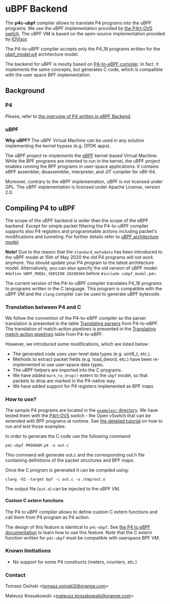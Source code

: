 # uBPF Backend
<!--!
[TOC]
-->
The **p4c-ubpf** compiler allows to translate P4 programs into the uBPF programs. We use the uBPF implementation provided 
by [the P4rt-OVS switch](https://github.com/Orange-OpenSource/p4rt-ovs). The uBPF VM is based on the
open-source implementation provided by [IOVisor](https://github.com/iovisor/ubpf).

The P4-to-uBPF compiler accepts only the P4_16 programs written for the [ubpf_model.p4](../ubpf/p4include/ubpf_model.p4) architecture model.

The backend for uBPF is mostly based on [P4-to-eBPF compiler](../ebpf/README.md). In fact, it implements the same concepts, but
generates C code, which is compatible with the user space BPF implementation. 

## Background

### P4

Please, refer to [the overview of P4 written in eBPF Backend](../ebpf#p4).

### uBPF

**Why uBPF?** The uBPF Virtual Machine can be used in any solution implementing the kernel bypass (e.g. DPDK apps).

The uBPF project re-implements the [eBPF](../ebpf#ebpf) kernel-based Virtual Machine. While the BPF programs are 
intented to run in the kernel, the uBPF project enables running the BPF programs in user-space applications. It contains 
eBPF assembler, disassembler, interpreter, and JIT compiler for x86-64.

Moreover, contrary to the eBPF implementation, uBPF is not licensed under GPL. The uBPF implementation is licensed under
Apache License, version 2.0. 

## Compiling P4 to uBPF

The scope of the uBPF backend is wider than the scope of the eBPF backend. Except for simple packet filtering the 
P4-to-uBPF compiler supports also P4 registers and programmable actions including packet's modifications and tunneling. For further details
refer to [uBPF architecture model](p4include/ubpf_model.p4).

**Note!** Due to the reason that the `standard_metadata` has been introduced to the uBPF model at 15th of May 2020 the old P4 programs
will not work anymore. You should update your P4 program to the latest architecture model. Alternatively, you can also specify the old version of uBPF model:
`#define UBPF_MODEL_VERSION 20200304` before `#include <ubpf_model.p4>`. 

The current version of the P4-to-uBPF compiler translates P4_16 programs to programs written in the C language. This
program is compatible with the uBPF VM and the `clang` compiler can be used to generate uBPF bytecode.

### Translation between P4 and C

We follow the convention of the P4-to-eBPF compiler so the parser translation is presented in the table 
[Translating parsers](../ebpf#translating-parsers) from P4-to-eBPF. The translation of match-action pipelines is presented
in the [Translating match-action pipelines](../ebpf#translating-match-action-pipelines) table from P4-to-eBPF.

However, we introduced some modifications, which are listed below:

* The generated code uses user-level data types (e.g. uint8_t, etc.). 
* Methods to extract packet fields (e.g. load_dword, etc.) have been re-implemented to use user-space data types.
* The uBPF helpers are imported into the C programs.
* We have added `mark_to_drop()` extern to the `ubpf` model, so that packets to drop are marked in the P4-native way.
* We have added support for P4 registers implemented as BPF maps

### How to use?

The sample P4 programs are located in the [`examples/` directory](./examples). We have tested them with the [P4rt-OVS](https://github.com/Orange-OpenSource/p4rt-ovs) switch - 
the Open vSwitch that can be extended with BPF programs at runtime. See [the detailed tutorial](./docs/EXAMPLES.md) on how to run and test those examples.

In order to generate the C code use the following command:

`p4c-ubpf PROGRAM.p4 -o out.c`

This command will generate out.c and the corresponding out.h file containing definitions of the packet structures and BPF maps.

Once the C program is generated it can be compiled using:

`clang -O2 -target bpf -c out.c -o /tmp/out.o`

The output file (`out.o`) can be injected to the uBPF VM. 

<!--! 
\include{doc} "../backends/ubpf/docs/EXAMPLES.md"
\include{doc} "../backends/ubpf/tests/README.md"
-->

#### Custom C extern functions

The P4 to uBPF compiler allows to define custom C extern functions and call them from P4 program as P4 action.

The design of this feature is identical to `p4c-ebpf`. See [the P4 to eBPF documentation](../ebpf/README.md#how-to-inject-custom-extern-function-to-the-generated-ebpf-program) 
to learn how to use this feature. Note that the C extern function written for `p4c-ubpf` must be compatible with userspace BPF VM.

### Known limitations

* No support for some P4 constructs (meters, counters, etc.)

### Contact

Tomasz Osiński &lt;tomasz.osinski2@orange.com&gt;

Mateusz Kossakowski &lt;mateusz.kossakowski@orange.com&gt;
